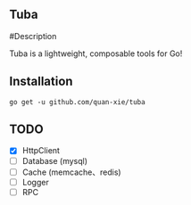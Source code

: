 ## Tuba

#Description

Tuba is a lightweight, composable tools for Go!

## Installation
```
go get -u github.com/quan-xie/tuba
```

## TODO 

- [x] HttpClient  
- [ ] Database (mysql)  
- [ ] Cache  (memcache、redis)
- [ ] Logger 
- [ ] RPC 
